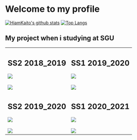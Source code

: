 # Welcome to my profile

[![HiamKaito's github stats](https://github-readme-stats.vercel.app/api?username=HiamKaito&show_icons=true&line_height=21&show_icons=true&theme=vue)](https://github.com/anuraghazra/github-readme-stats)
[![Top Langs](https://github-readme-stats.vercel.app/api/top-langs/?username=HiamKaito&show_icons=true&layout=compact&theme=vue)](https://github.com/anuraghazra/github-readme-stats)

<h2> My project when i studying at SGU</h2>
<table>
  <tr>
    <td>
      <h2>SS2 2018_2019</h2>
      <a href="https://github.com/HiamKaito/Doan-OOP">
        <img align="center" src="https://github-readme-stats.vercel.app/api/pin/?username=HiamKaito&repo=Doan-OOP" />
      </a>
      <br><br>
      <a href="https://github.com/HiamKaito/PTUD_Web_1">
        <img align="center" src="https://github-readme-stats.vercel.app/api/pin/?username=HiamKaito&repo=PTUD_Web_1" />
      </a>
    </td>
    <td>
      <h2>SS1 2019_2020</h2>
      <a href="https://github.com/HiamKaito/Shop_Manager_System">
        <img align="center" src="https://github-readme-stats.vercel.app/api/pin/?username=HiamKaito&repo=Shop_Manager_System" />
      </a>
      <br><br>
      <a href="https://github.com/HiamKaito/PTUD_Web_2">
        <img align="center" src="https://github-readme-stats.vercel.app/api/pin/?username=HiamKaito&repo=PTUD_Web_2" />
      </a>
    </td>
    </tr>
    <tr>
      <td>
        <h2>SS2 2019_2020</h2>
        <a href="https://github.com/HiamKaito/PTTK_CuaHangGiay">
          <img align="center" src="https://github-readme-stats.vercel.app/api/pin/?username=HiamKaito&repo=PTTK_CuaHangGiay" />
        </a>
        <br><br>
         <a href="https://github.com/HiamKaito/Website_cua_hang_sach">
          <img align="center" src="https://github-readme-stats.vercel.app/api/pin/?username=HiamKaito&repo=Website_cua_hang_sach" />
         </a>
      </td>
      <td>
        <h2>SS1 2020_2021</h2>
        <a href="https://github.com/HiamKaito/java_swing">
          <img align="center" src="https://github-readme-stats.vercel.app/api/pin/?username=HiamKaito&repo=java_swing" />
        </a>
        <br><br>
         <a href="https://github.com/HiamKaito/java_spring">
          <img align="center" src="https://github-readme-stats.vercel.app/api/pin/?username=HiamKaito&repo=java_spring" />
         </a>
      </td>
  </tr>
</table>
